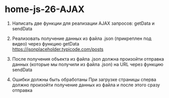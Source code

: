 # home-js-26-AJAX

1. Написать две функции для реализации AJAX запросов: getData и sendData
2. Реализовать получение данных из файла .json (прикреплен под видео) через функцию getData
   https://jsonplaceholder.typicode.com/posts

3. После получения объекта из файла .json должна произойти отправка данных (которые мы получили из файла .json) на URL через функцию sendData
4. Ошибки должны быть обработаны
   При загрузке страницы сперва должно произойти получение данных из файла и после этого сразу отправка
